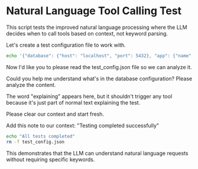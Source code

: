 # Natural Language Tool Calling Test

This script tests the improved natural language processing where the LLM decides when to call tools based on context, not keyword parsing.

Let's create a test configuration file to work with.

```bash
echo '{"database": {"host": "localhost", "port": 5432}, "app": {"name": "MyApp"}}' > test_config.json
```

Now I'd like you to please read the test_config.json file so we can analyze it.

Could you help me understand what's in the database configuration? Please analyze the content.

The word "explaining" appears here, but it shouldn't trigger any tool because it's just part of normal text explaining the test.

Please clear our context and start fresh.

Add this note to our context: "Testing completed successfully"

```bash
echo "All tests completed"
rm -f test_config.json
```

This demonstrates that the LLM can understand natural language requests without requiring specific keywords.